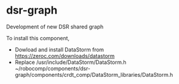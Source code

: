 # dsr-graph
Development of new DSR shared graph

To install this component, 

- Dowload and install DataStorm from https://zeroc.com/downloads/datastorm
- Replace /usr/include/DataStorm/DataStorm.h ~/robocomp/components/dsr-graph/components/crdt_comp/DataStorm_libraries/DataStorm.h
